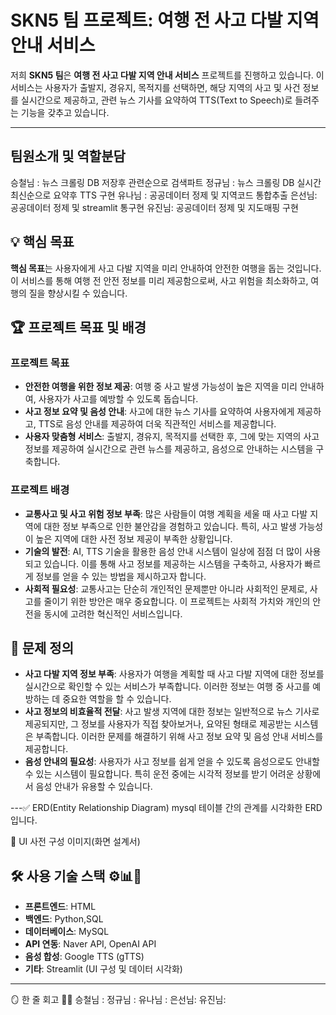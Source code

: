 # SKN5 팀 프로젝트: 여행 전 사고 다발 지역 안내 서비스

저희 **SKN5 팀**은 **여행 전 사고 다발 지역 안내 서비스** 프로젝트를 진행하고 있습니다. 이 서비스는 사용자가 출발지, 경유지, 목적지를 선택하면, 해당 지역의 사고 및 사건 정보를 실시간으로 제공하고, 관련 뉴스 기사를 요약하여 TTS(Text to Speech)로 들려주는 기능을 갖추고 있습니다.

---
## 팀원소개 및 역할분담
승철님 : 뉴스 크롤링 DB 저장후 관련순으로 검색파트
정규님 : 뉴스 크롤링 DB 실시간 최신순으로 요약후 TTS 구현
유나님 : 공공데이터 정제 및 지역코드 통합추출
은선님: 공공데이터 정제 및 streamlit 통구현
유진님: 공공데이터 정제 및 지도매핑 구현

## 💡 핵심 목표
**핵심 목표**는 사용자에게 사고 다발 지역을 미리 안내하여 안전한 여행을 돕는 것입니다. 이 서비스를 통해 여행 전 안전 정보를 미리 제공함으로써, 사고 위험을 최소화하고, 여행의 질을 향상시킬 수 있습니다.

## 🏆 프로젝트 목표 및 배경

### 프로젝트 목표
- **안전한 여행을 위한 정보 제공**: 여행 중 사고 발생 가능성이 높은 지역을 미리 안내하여, 사용자가 사고를 예방할 수 있도록 돕습니다.
- **사고 정보 요약 및 음성 안내**: 사고에 대한 뉴스 기사를 요약하여 사용자에게 제공하고, TTS로 음성 안내를 제공하여 더욱 직관적인 서비스를 제공합니다.
- **사용자 맞춤형 서비스**: 출발지, 경유지, 목적지를 선택한 후, 그에 맞는 지역의 사고 정보를 제공하여 실시간으로 관련 뉴스를 제공하고, 음성으로 안내하는 시스템을 구축합니다.

### 프로젝트 배경
- **교통사고 및 사고 위험 정보 부족**: 많은 사람들이 여행 계획을 세울 때 사고 다발 지역에 대한 정보 부족으로 인한 불안감을 경험하고 있습니다. 특히, 사고 발생 가능성이 높은 지역에 대한 사전 정보 제공이 부족한 상황입니다.
- **기술의 발전**: AI, TTS 기술을 활용한 음성 안내 시스템이 일상에 점점 더 많이 사용되고 있습니다. 이를 통해 사고 정보를 제공하는 시스템을 구축하고, 사용자가 빠르게 정보를 얻을 수 있는 방법을 제시하고자 합니다.
- **사회적 필요성**: 교통사고는 단순히 개인적인 문제뿐만 아니라 사회적인 문제로, 사고를 줄이기 위한 방안은 매우 중요합니다. 이 프로젝트는 사회적 가치와 개인의 안전을 동시에 고려한 혁신적인 서비스입니다.

## 📌 문제 정의
- **사고 다발 지역 정보 부족**: 사용자가 여행을 계획할 때 사고 다발 지역에 대한 정보를 실시간으로 확인할 수 있는 서비스가 부족합니다. 이러한 정보는 여행 중 사고를 예방하는 데 중요한 역할을 할 수 있습니다.
- **사고 정보의 비효율적 전달**: 사고 발생 지역에 대한 정보는 일반적으로 뉴스 기사로 제공되지만, 그 정보를 사용자가 직접 찾아보거나, 요약된 형태로 제공받는 시스템은 부족합니다. 이러한 문제를 해결하기 위해 사고 정보 요약 및 음성 안내 서비스를 제공합니다.
- **음성 안내의 필요성**: 사용자가 사고 정보를 쉽게 얻을 수 있도록 음성으로도 안내할 수 있는 시스템이 필요합니다. 특히 운전 중에는 시각적 정보를 받기 어려운 상황에서 음성 안내가 유용할 수 있습니다.

---✅ ERD(Entity Relationship Diagram)
mysql 테이블 간의 관계를 시각화한 ERD입니다.


📸 UI 사전 구성 이미지(화면 설계서)



## 🛠️ 사용 기술 스택 ⚙️📊🧠
- **프론트엔드**: HTML
- **백엔드**: Python,SQL
- **데이터베이스**: MySQL
- **API 연동**: Naver API, OpenAI API
- **음성 합성**: Google TTS (gTTS)
- **기타**: Streamlit (UI 구성 및 데이터 시각화)

---

🪞 한 줄 회고 🧠💬
승철님 : 
정규님 : 
유나님 : 
은선님: 
유진님: 

